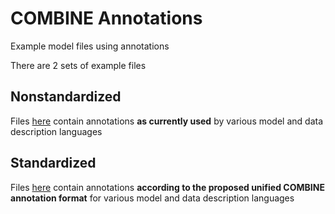 # COMBINE Annotations

Example model files using annotations

There are 2 sets of example files

##  Nonstandardized

Files [here](nonstandarized) contain annotations **as currently used** by various model and data description languages

##  Standardized

Files [here](standarized) contain annotations **according to the proposed unified COMBINE annotation format** for various model and data description languages
